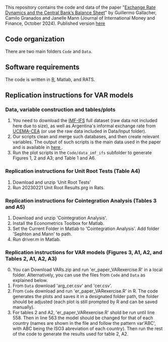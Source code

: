 This repository contains the code and data of the paper "[Exchange Rate Dynamics and the Central Bank’s Balance Sheet](https://guillgall.github.io/files/conversion_er.pdf)" by Guillermo Gallacher, Camilo Granados and Janelle Mann (Journal of International Money and Finance, October 2024). Published version [here](https://www.sciencedirect.com/science/article/abs/pii/S0261560624001438)

## Code organization

There are two main folders `Code` and `Data`. 

## Software requirements
The code is written in [R](https://www.r-project.org/), Matlab, and RATS.

## Replication instructions for VAR models

### Data, variable construction and tables/plots
1. You need to download the [IMF-IFS](https://data.imf.org/?sk=4c514d48-b6ba-49ed-8ab9-52b0c1a0179b) full dataset (raw data not included here due to size), as well as Argentina's informal exchange rate from [UCEMA-CEA](https://ucema.edu.ar/cea) (or use the raw data included in Data/Input folder). 
2. Our scripts clean and merge such databases, and then create relevant variables. The output of such scripts is the main data used in the paper and is available in [here ](Data/Output/cer_complete.csv).
3. Run the plot scripts in the `Code/data_imf_ifs` subfolder to generate Figures 1, 2 and A3; and Table 1 and A6. 

### Replication instructions for Unit Root Tests (Table A4)
1. Download and unzip 'Unit Root Tests'
2. Run 20230221 Unit Root Results.prg in Rats.

### Replication instructions for Cointegration Analysis (Tables 3 and A5)
1. Download and unzip 'Cointegration Analysis'.
2. Install the Econometrics Toolbox for Matlab.
3. Set the Current Folder in Matlab to 'Cointegration Analysis'. Add folder 'Sephton and Mann' to path.
4. Run driver.m in Matlab.

### Replication instructions for VAR models (Figures 3, A1, A2, and Tables 2, A1, A2, A3)
0. You can Download VARs.zip and run 'er_paper_VARexercise.R' in a local folder. Alternatively, you can use the files from `Code` and `Data` as explained below.
1. From `Data` download 'arg_cer.csv' and 'cer.csv'.
2. From `Code` download and run 'er_paper_VARexercise.R' in R. The code generates the plots and saves it in a designated folder path, the folder should be adjusted (each plot is still prompted by R and can be saved manually).
3. For tables 2 and A2, 'er_paper_VARexercise.R' shold be run until line 558. Then in line 563 the model should be changed for that of each country (names are shown in the file and follow the pattern var'ABC', with ABC being the ISO3 abreviation of each country). Then run the rest of the code to generate the results used for table 2, A2.
